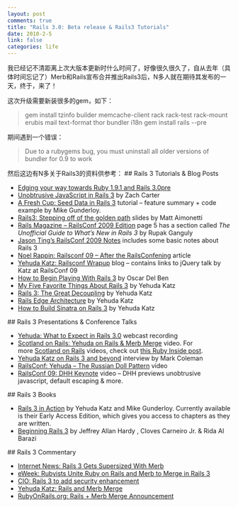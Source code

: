 ```yaml
--- 
layout: post
comments: true
title: "Rails 3.0: Beta release & Rails3 Tutorials"
date: 2010-2-5
link: false
categories: life
---
```

我已经记不清距离上次大版本更新时什么时间了，好像很久很久了，自从去年（具体时间忘记了）Merb和Rails宣布合并推出Rails3后，N多人就在期待其发布的一天，终于，来了！

这次升级需要新装很多的gem，如下：
<blockquote>gem install tzinfo builder memcache-client rack rack-test rack-mount erubis mail text-format thor bundler i18n
gem install rails --pre</blockquote>
期间遇到一个错误：
<blockquote>Due to a rubygems bug, you must uninstall all older versions of bundler for 0.9 to work</blockquote>
然后这边有N多关于Rails3的资料供参考：
## Rails 3 Tutorials &amp; Blog Posts
<ul>
	<li><a href="http://medevyoujane.com/blog/2009/12/17/edging-your-way-towards-ruby-191-and-rails-30pre.html">Edging your way towards Ruby 1.9.1 and Rails 3.0pre</a></li>
	<li><a href="http://zaa.ch/past/2009/5/23/unobtrusive_javascript_in_rails_3/" target="_blank">Unobtrusive JavaScript in Rails 3</a> by Zach Carter</li>
	<li><a href="http://afreshcup.com/2009/05/11/seed-data-in-rails-3/">A Fresh Cup: Seed Data in Rails 3</a> tutorial – feature summary + code example by Mike Gunderloy.</li>
	<li><a href="http://www.slideshare.net/mattetti/rails3-stepping-off-of-the-golden-path?type=presentation" target="_blank">Rails3: Stepping off of the golden path</a> slides by Matt Aimonetti</li>
	<li><a href="http://rails.webintellix.com/index.php/2009/05/rails-magazine-releases-pdf-version-of-special-edition-railsconf-2009-report/" target="_blank">Rails Magazine – RailsConf 2009 Edition</a> page 5 has a section called <em>The Unofficial Guide to What’s New in Rails 3</em> by Rupak Ganguly</li>
	<li><a href="http://www.jzlabs.com/2009/05/12/railsconf-2009-notes/" target="_blank">Jason Ting’s RailsConf 2009 Notes</a> includes some basic notes about Rails 3</li>
	<li><a href="http://www.pathf.com/blogs/2009/05/railsconf-09-after-the-railsconfening/" target="_blank">Noel Rappin: Railsconf 09 – After the RailsConfening</a> article</li>
	<li><a href="http://yehudakatz.com/2009/05/08/railsconf-wrapup/">Yehuda Katz: Railsconf Wrapup</a> blog – contains links to jQuery talk by Katz at RailsConf 09</li>
	<li><a href="http://oscardelben.com/articles/2009/12/06/how-to-test-rails-3.html" target="_blank">How to Begin Playing With Rails 3</a> by Oscar Del Ben</li>
	<li><a href="http://www.engineyard.com/blog/2009/my-five-favorite-things-about-rails-3/" target="_blank">My Five Favorite Things About Rails 3</a> by Yehuda Katz</li>
	<li><a href="http://yehudakatz.com/2009/07/19/rails-3-the-great-decoupling/" target="_blank">Rails 3: The Great Decoupling</a> by Yehuda Katz</li>
	<li><a href="http://yehudakatz.com/2009/06/11/rails-edge-architecture/" target="_blank">Rails Edge Architecture</a> by Yehuda Katz</li>
	<li><a href="http://yehudakatz.com/2009/08/26/how-to-build-sinatra-on-rails-3/" target="_blank">How to Build Sinatra on Rails 3</a> by Yehuda Katz</li>
</ul>
## Rails 3 Presentations &amp; Conference Talks
<ul>
	<li><a href="http://www.oreillynet.com/pub/e/1338" target="_blank">Yehuda: What to Expect in Rails 3.0</a> webcast recording</li>
	<li><a href="http://scotland-on-rails.s3.amazonaws.com/1A04_YehudaKatz-SOR.mp4">Scotland on Rails: Yehuda on Rails &amp; Merb Merge</a> video. For more <a href="http://scotlandonrails.com/" target="_blank">Scotland on Rails</a> videos, check out <a href="http://www.rubyinside.com/scotland-on-rails-presentations-now-online-27-awesome-videos-1799.html" target="_blank">this Ruby Inside post</a>.</li>
	<li><a href="http://www.rails-underground.com/2009/05/yehuda-on-rails-3-and-beyond.html" target="_blank">Yehuda Katz on Rails 3 and beyond</a> interview by Mark Coleman</li>
	<li><a href="http://vimeo.com/4611379" target="_blank">RailsConf: Yehuda – The Russian Doll Pattern</a> video</li>
	<li><a href="http://railsconf.blip.tv/file/2081411" target="_blank">RailsConf 09: DHH Keynote</a> video – DHH previews unobtrusive javascript, default escaping &amp; more.</li>
</ul>
## Rails 3 Books
<ul>
	<li><a href="http://www.manning.com/katz/" target="_blank">Rails 3 in Action</a> by Yehuda Katz and Mike Gunderloy. Currently available is their Early Access Edition, which gives you access to chapters as they are written.</li>
	<li><a href="http://www.apress.com/book/view/9781430224334" target="_blank">Beginning Rails 3</a> by Jeffrey Allan Hardy , Cloves Carneiro Jr. &amp; Rida Al Barazi</li>
</ul>
## Rails 3 Commentary
<ul>
	<li><a href="http://www.internetnews.com/dev-news/article.php/3819116/Rails+3+Gets+Supersized+With+Merb.htm" target="_blank">Internet News: Rails 3 Gets Supersized With Merb</a></li>
	<li><a href="http://www.eweek.com/c/a/Application-Development/Rubyists-Unite-Ruby-on-Rails-and-Merb-to-Merge-in-Rails-3/" target="_blank">eWeek: Rubyists Unite Ruby on Rails and Merb to Merge in Rails 3</a></li>
	<li><a href="http://www.cio.com.au/article/301952/rails_3_add_security_enhancement">CIO: Rails 3 to add security enhancement</a></li>
	<li><a href="http://www.eweek.com/c/a/Application-Development/Rubyists-Unite-Ruby-on-Rails-and-Merb-to-Merge-in-Rails-3/" target="_blank"></a><a href="http://yehudakatz.com/2008/12/23/rails-and-merb-merge/" target="_blank">Yehuda Katz: Rails and Merb Merge</a></li>
	<li><a href="http://yehudakatz.com/2008/12/23/rails-and-merb-merge/" target="_blank"></a><a href="http://weblog.rubyonrails.org/2008/12/23/merb-gets-merged-into-rails-3" target="_blank">RubyOnRails.org: Rails + Merb Merge Announcement</a></li>
</ul>
